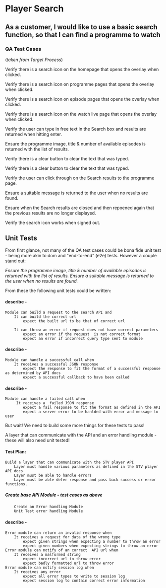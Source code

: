 # Player Search

## As a customer, I would like to use a basic search function, so that I can find a programme to watch

### QA Test Cases

(*taken from Target Process*)

Verify there is a search icon on the homepage that opens the overlay when clicked.

Verify there is a search icon on programme pages that opens the overlay when clicked.

Verify there is a search icon on episode pages that opens the overlay when clicked.

Verify there is a search icon on the watch live page that opens the overlay when clicked.

Verify the user can type in free text in the Search box and results are returned when hitting enter.

Ensure the programme image, title & number of available episodes is returned with the list of results.

Verify there is a clear button to clear the text that was typed.

Verify there is a clear button to clear the text that was typed.

Verify the user can click through on the Search results to the programme page.

Ensure a suitable message is returned to the user when no results are found.

Ensure when the Search results are closed and then repoened again that the previous results are no longer displayed.

Verify the search icon works when signed out.

## Unit Tests

From first glance, not many of the QA test cases could be bona fide unit test - being more akin to dom and "end-to-end" (e2e) tests. However a couple stand out:

*Ensure the programme image, title & number of available episodes is returned with the list of results.*
*Ensure a suitable message is returned to the user when no results are found.*

From these the following unit tests could be written:

#### describe -
	Module can build a request to the search API and
	    It can build the correct url
	    	expect the built url to be that of correct url

	    It can throw an error if request does not have correct parameters
	    	expect an error if the request  is not correct format
	    	expect an error if incorrect query type sent to module

#### describe -
	Module can handle a successful call when
		It receives a successful JSON response
			expect the response to fit the format of a successful response as determined by API docs
			expect a successful callback to have been called

#### describe -
	Module can handle a failed call when
		 It receives a  failed JSON response
			expect a fail response to fit the format as defined in the API
			expect a server error to be hanlded with error and message to user


But wait! We need to build some more things for these tests to pass!

A layer that can communicate with the API and an error handling module - these
will also need unit tested!

#### Test Plan:
	Build a layer that can communicate with the STV player API
		Layer must handle various parameters as defined in the STV player API docs
		Layer must be able to handle errors
		Layer must be able defer response and pass back success or error functions.

##### Create base API Module - test cases as above
        Create an Error handling Module
        Unit Test error handling Module

#### describe -
	Error module can return an invalid response when
		It receives a request for data of the wrong type
			expect given strings when expecting a number to throw an error
			expect given numbers when expecting strings to throw an error
    Error module can notify of an correct  API url when
		It receives a malformed string
			expect incorrect url to throw error
			expect badly formatted url to throw error
	Error module can notify session log when
		It receives any error
			expect all error types to write to session log
			expect session log to contain correct error information
